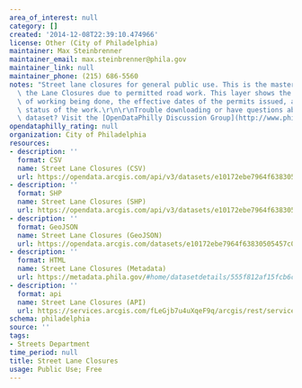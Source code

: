 ```yaml
---
area_of_interest: null
category: []
created: '2014-12-08T22:39:10.474966'
license: Other (City of Philadelphia)
maintainer: Max Steinbrenner
maintainer_email: max.steinbrenner@phila.gov
maintainer_link: null
maintainer_phone: (215) 686-5560
notes: "Street lane closures for general public use. This is the master layer depicting\
  \ the Lane Closures due to permitted road work. This layer shows the type and purpose\
  \ of working being done, the effective dates of the permits issued, as well the\
  \ status of the work.\r\n\r\nTrouble downloading or have questions about this City\
  \ dataset? Visit the [OpenDataPhilly Discussion Group](http://www.phila.gov/data/discuss/)"
opendataphilly_rating: null
organization: City of Philadelphia
resources:
- description: ''
  format: CSV
  name: Street Lane Closures (CSV)
  url: https://opendata.arcgis.com/api/v3/datasets/e10172ebe7964f63830505457c0d7c2a_0/downloads/data?format=csv&spatialRefId=4326
- description: ''
  format: SHP
  name: Street Lane Closures (SHP)
  url: https://opendata.arcgis.com/api/v3/datasets/e10172ebe7964f63830505457c0d7c2a_0/downloads/data?format=shp&spatialRefId=4326
- description: ''
  format: GeoJSON
  name: Street Lane Closures (GeoJSON)
  url: https://opendata.arcgis.com/datasets/e10172ebe7964f63830505457c0d7c2a_0.geojson
- description: ''
  format: HTML
  name: Street Lane Closures (Metadata)
  url: https://metadata.phila.gov/#home/datasetdetails/555f812af15fcb6c6ed44109/representationdetails/55846d21c5fd1f20526fba1d/
- description: ''
  format: api
  name: Street Lane Closures (API)
  url: https://services.arcgis.com/fLeGjb7u4uXqeF9q/arcgis/rest/services/LaneClosure_Master/FeatureServer/0/query?outFields=*&where=1%3D1
schema: philadelphia
source: ''
tags:
- Streets Department
time_period: null
title: Street Lane Closures
usage: Public Use; Free
---
```

